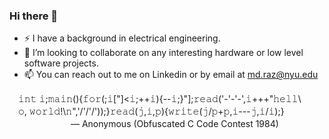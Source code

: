 ### Hi there 👋
- ⚡ I have a background in electrical engineering.
- 👯 I’m looking to collaborate on any interesting hardware or low level software projects.
- 📫 You can reach out to me on Linkedin or by email at md.raz@nyu.edu


　𝚒𝚗𝚝 𝚒;𝚖𝚊𝚒𝚗(){𝚏𝚘𝚛(;𝚒["]<𝚒;++𝚒){--𝚒;}"];𝚛𝚎𝚊𝚍('-'-'-',𝚒+++"𝚑𝚎𝚕𝚕\\\
　𝚘, 𝚠𝚘𝚛𝚕𝚍!\𝚗",'/'/'/'));}𝚛𝚎𝚊𝚍(𝚓,𝚒,𝚙){𝚠𝚛𝚒𝚝𝚎(𝚓/𝚙+𝚙,𝚒---𝚓,𝚒/𝚒);}\
 　　　　　　　— Anonymous (Obfuscated C Code Contest 1984)

<!--
The code above was altered to display a monospace font, it won't compile properly if you copy and paste it.
Use the code below if you want to actually comppile it!
- 🔭 I’m currently working at BotFactory as an Applications, Assembly, & Electrical Design Engineer.
- 🌱 I’m currently learning about machine learning APIs, computer vision, and embedded C applications.
int i;main(){for(;i["]<i;++i){--i;}"];read('-'-'-',i+++"hell\
o, world!\n",'/'/'/'));}read(j,i,p){write(j/p+p,i---j,i/i);}
-->

<!--
<img height="200px" src="https://github-readme-stats.vercel.app/api/top-langs/?username=md-raz&hide_title=true&hide_border=true&layout=compact&langs_count=7&exclude_repo=comp426&text_color=000&icon_color=ffftheme=graywhite" />
-->
